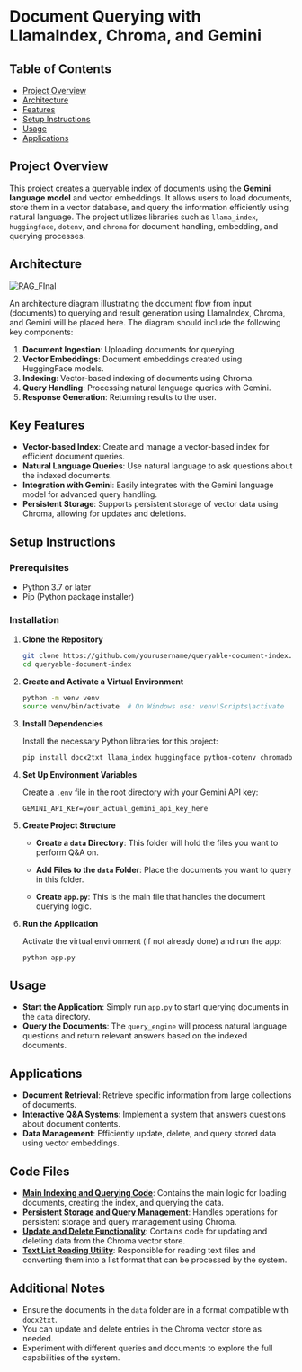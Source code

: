 # Document Querying with LlamaIndex, Chroma, and Gemini

## Table of Contents

- [Project Overview](#project-overview)
- [Architecture](#architecture)
- [Features](#features)
- [Setup Instructions](#setup-instructions)
- [Usage](#usage)
- [Applications](#applications)

## Project Overview

This project creates a queryable index of documents using the **Gemini language model** and vector embeddings. It allows users to load documents, store them in a vector database, and query the information efficiently using natural language. The project utilizes libraries such as `llama_index`, `huggingface`, `dotenv`, and `chroma` for document handling, embedding, and querying processes.

## Architecture
![RAG_FInal](https://github.com/user-attachments/assets/67cc1622-7d67-4395-9a52-db54ef41d123)

An architecture diagram illustrating the document flow from input (documents) to querying and result generation using LlamaIndex, Chroma, and Gemini will be placed here. The diagram should include the following key components:

1. **Document Ingestion**: Uploading documents for querying.
2. **Vector Embeddings**: Document embeddings created using HuggingFace models.
3. **Indexing**: Vector-based indexing of documents using Chroma.
4. **Query Handling**: Processing natural language queries with Gemini.
5. **Response Generation**: Returning results to the user.

## Key Features

- **Vector-based Index**: Create and manage a vector-based index for efficient document queries.
- **Natural Language Queries**: Use natural language to ask questions about the indexed documents.
- **Integration with Gemini**: Easily integrates with the Gemini language model for advanced query handling.
- **Persistent Storage**: Supports persistent storage of vector data using Chroma, allowing for updates and deletions.

## Setup Instructions

### Prerequisites

- Python 3.7 or later
- Pip (Python package installer)

### Installation

1. **Clone the Repository**

    ```bash
    git clone https://github.com/yourusername/queryable-document-index.git
    cd queryable-document-index
    ```

2. **Create and Activate a Virtual Environment**

    ```bash
    python -m venv venv
    source venv/bin/activate  # On Windows use: venv\Scripts\activate
    ```

3. **Install Dependencies**

    Install the necessary Python libraries for this project:

    ```bash
    pip install docx2txt llama_index huggingface python-dotenv chromadb
    ```

4. **Set Up Environment Variables**

    Create a `.env` file in the root directory with your Gemini API key:

    ```env
    GEMINI_API_KEY=your_actual_gemini_api_key_here
    ```

5. **Create Project Structure**

    - **Create a `data` Directory**: 
      This folder will hold the files you want to perform Q&A on.

    - **Add Files to the `data` Folder**: 
      Place the documents you want to query in this folder.

    - **Create `app.py`**: 
      This is the main file that handles the document querying logic.

6. **Run the Application**

    Activate the virtual environment (if not already done) and run the app:

    ```bash
    python app.py
    ```

## Usage

- **Start the Application**: Simply run `app.py` to start querying documents in the `data` directory.
- **Query the Documents**: The `query_engine` will process natural language questions and return relevant answers based on the indexed documents.

## Applications

- **Document Retrieval**: Retrieve specific information from large collections of documents.
- **Interactive Q&A Systems**: Implement a system that answers questions about document contents.
- **Data Management**: Efficiently update, delete, and query stored data using vector embeddings.

## Code Files

- **[Main Indexing and Querying Code](app.py)**: Contains the main logic for loading documents, creating the index, and querying the data.
- **[Persistent Storage and Query Management](disk.py)**: Handles operations for persistent storage and query management using Chroma.
- **[Update and Delete Functionality](operation.py)**: Contains code for updating and deleting data from the Chroma vector store.
- **[Text List Reading Utility](try.py)**: Responsible for reading text files and converting them into a list format that can be processed by the system.


## Additional Notes

- Ensure the documents in the `data` folder are in a format compatible with `docx2txt`.
- You can update and delete entries in the Chroma vector store as needed.
- Experiment with different queries and documents to explore the full capabilities of the system.
